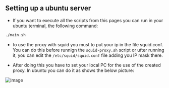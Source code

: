 ## Setting up a ubuntu server

- If you want to execute all the scripts from this pages you can run in your ubuntu terminal, the following command:

```sh
./main.sh

```

- to use the proxy with squid you must to put your ip in the file squid.conf. You can do this before runnign the `squid-proxy.sh` script or ufter running it, you can edit the `/etc/squid/squid.conf` file adding you IP mask there.
  
- After doing this you have to set your local PC for the use of the created proxy. In ubuntu you can do it as shows the below picture:
  
![image](https://github.com/user-attachments/assets/55fe9104-16ea-4e07-bb4f-85d01ff1c170)
